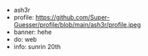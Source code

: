 - ash3r
- profile: https://github.com/Super-Guesser/profile/blob/main/ash3r/profile.jpeg
- banner: hehe
- do: web
- info: sunrin 20th
